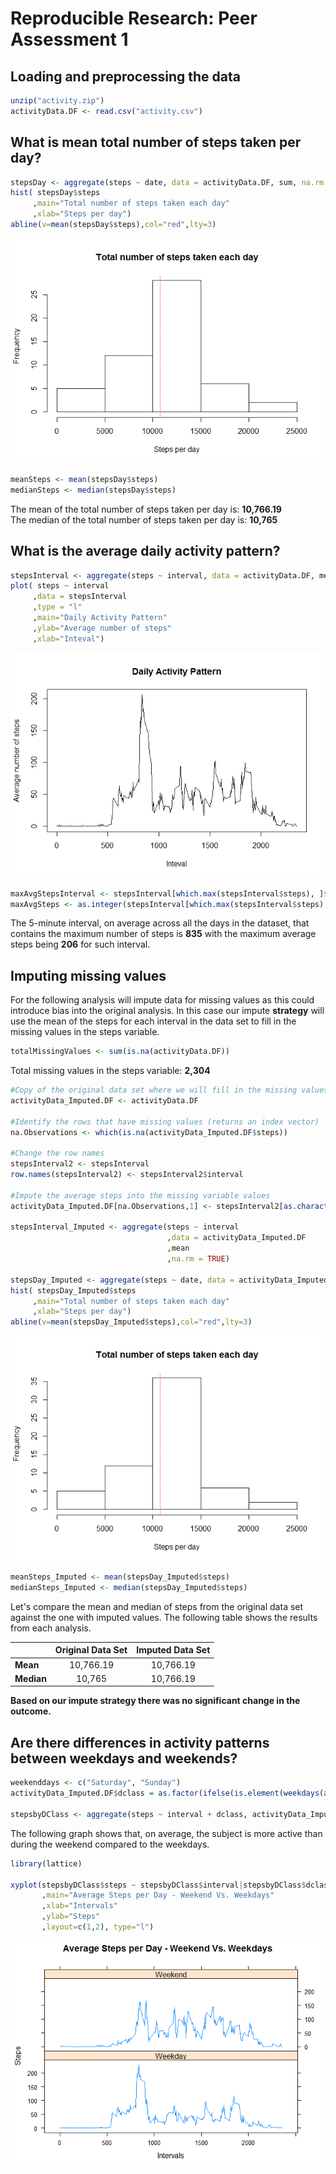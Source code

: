 # Reproducible Research: Peer Assessment 1

## Loading and preprocessing the data

```r
unzip("activity.zip")
activityData.DF <- read.csv("activity.csv")
```


## What is mean total number of steps taken per day?

```r
stepsDay <- aggregate(steps ~ date, data = activityData.DF, sum, na.rm = TRUE)
hist( stepsDay$steps
     ,main="Total number of steps taken each day"
     ,xlab="Steps per day")
abline(v=mean(stepsDay$steps),col="red",lty=3)
```

![](PA1_template_files/figure-html/unnamed-chunk-1-1.png) 

```r
meanSteps <- mean(stepsDay$steps) 
medianSteps <- median(stepsDay$steps)
```
The mean of the total number of steps taken per day is: **10,766.19**  
The median of the total number of steps taken per day is: **10,765**  


## What is the average daily activity pattern?

```r
stepsInterval <- aggregate(steps ~ interval, data = activityData.DF, mean, na.rm = TRUE)
plot( steps ~ interval
     ,data = stepsInterval
     ,type = "l"
     ,main="Daily Activity Pattern"
     ,ylab="Average number of steps"
     ,xlab="Inteval")
```

![](PA1_template_files/figure-html/unnamed-chunk-2-1.png) 

```r
maxAvgStepsInterval <- stepsInterval[which.max(stepsInterval$steps), ]$interval
maxAvgSteps <- as.integer(stepsInterval[which.max(stepsInterval$steps), ]$steps)
```
The 5-minute interval, on average across all the days in the dataset, that contains the maximum number of steps is **835** with the maximum average steps being **206** for such interval.

## Imputing missing values
For the following analysis will impute data for missing values as this could introduce bias into the original analysis. In this case our impute **strategy** will use the mean of the steps for each interval in the data set to fill in the missing values in the steps variable.


```r
totalMissingValues <- sum(is.na(activityData.DF))
```
Total missing values in the steps variable: **2,304**  


```r
#Copy of the original data set where we will fill in the missing values
activityData_Imputed.DF <- activityData.DF

#Identify the rows that have missing values (returns an index vector)
na.Observations <- which(is.na(activityData_Imputed.DF$steps))

#Change the row names
stepsInterval2 <- stepsInterval
row.names(stepsInterval2) <- stepsInterval2$interval

#Impute the average steps into the missing variable values
activityData_Imputed.DF[na.Observations,1] <- stepsInterval2[as.character(activityData_Imputed.DF[na.Observations,3]),2]

stepsInterval_Imputed <- aggregate(steps ~ interval
                                   ,data = activityData_Imputed.DF
                                   ,mean
                                   ,na.rm = TRUE)

stepsDay_Imputed <- aggregate(steps ~ date, data = activityData_Imputed.DF, sum, na.rm = TRUE)
hist( stepsDay_Imputed$steps
     ,main="Total number of steps taken each day"
     ,xlab="Steps per day")
abline(v=mean(stepsDay_Imputed$steps),col="red",lty=3)
```

![](PA1_template_files/figure-html/unnamed-chunk-4-1.png) 

```r
meanSteps_Imputed <- mean(stepsDay_Imputed$steps)
medianSteps_Imputed <- median(stepsDay_Imputed$steps)
```
Let's compare the mean and median of steps from the original data set against the one with imputed values. The following table shows the results from each analysis.

| |Original Data Set|Imputed Data Set|  
|:---|:---:|:---:|  
|**Mean**|10,766.19|10,766.19|  
|**Median**|10,765|10,766.19|  

**Based on our impute strategy there was no significant change in the outcome.**

## Are there differences in activity patterns between weekdays and weekends?  


```r
weekenddays <- c("Saturday", "Sunday")
activityData_Imputed.DF$dclass = as.factor(ifelse(is.element(weekdays(as.Date(activityData_Imputed.DF$date)),weekenddays), "Weekend", "Weekday"))

stepsbyDClass <- aggregate(steps ~ interval + dclass, activityData_Imputed.DF, mean)
```
The following graph shows that, on average, the subject is more active than during the weekend compared to the weekdays.


```r
library(lattice)

xyplot(stepsbyDClass$steps ~ stepsbyDClass$interval|stepsbyDClass$dclass
       ,main="Average Steps per Day - Weekend Vs. Weekdays"
       ,xlab="Intervals"
       ,ylab="Steps"
       ,layout=c(1,2), type="l")
```

![](PA1_template_files/figure-html/unnamed-chunk-6-1.png) 
